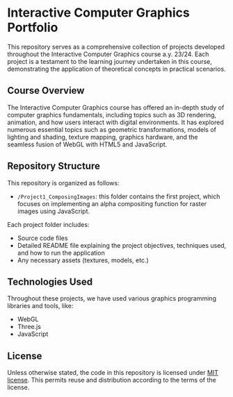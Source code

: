 # Interactive Computer Graphics Portfolio

This repository serves as a comprehensive collection of projects developed throughout the Interactive Computer Graphics course a.y. 23/24. Each project is a testament to the learning journey undertaken in this course, demonstrating the application of theoretical concepts in practical scenarios.


## Course Overview

The Interactive Computer Graphics course has offered an in-depth study of computer graphics fundamentals, including topics such as 3D rendering, animation, and how users interact with digital environments. It has explored numerous essential topics such as geometric transformations, models of lighting and shading, texture mapping, graphics hardware, and the seamless fusion of WebGL with HTML5 and JavaScript.

## Repository Structure

This repository is organized as follows:

- `/Project1_ComposingImages`: this folder contains the first project, which focuses on implementing an alpha compositing function for raster images using JavaScript.



Each project folder includes:
- Source code files
- Detailed README file explaining the project objectives, techniques used, and how to run the application
- Any necessary assets (textures, models, etc.)


## Technologies Used

Throughout these projects, we have used various graphics programming libraries and tools, like:

- WebGL
- Three.js
- JavaScript


## License
Unless otherwise stated, the code in this repository is licensed under [MIT license](LICENSE). This permits reuse and distribution according to the terms of the license.
